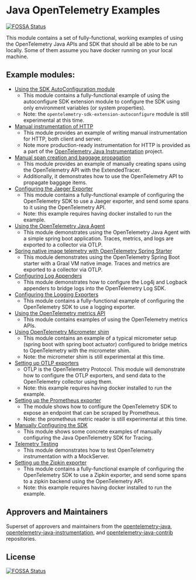 # Java OpenTelemetry Examples
[![FOSSA Status](https://app.fossa.com/api/projects/git%2Bgithub.com%2Ftrask%2Fopentelemetry-java-examples.svg?type=shield)](https://app.fossa.com/projects/git%2Bgithub.com%2Ftrask%2Fopentelemetry-java-examples?ref=badge_shield)


This module contains a set of fully-functional, working examples of using the
OpenTelemetry Java APIs and SDK that should all be able to be run locally. Some
of them assume you have docker running on your local machine.

## Example modules:

- [Using the SDK AutoConfiguration module](autoconfigure)
    - This module contains a fully-functional example of using the autoconfigure
      SDK extension module to configure the SDK using only environment
      variables (or system properties).
    - Note: the `opentelemetry-sdk-extension-autoconfigure` module is still
      experimental at this time.
- [Manual instrumentation of HTTP](http)
    - This module provides an example of writing manual instrumentation for
      HTTP, both client and server.
    - Note more production-ready instrumentation for HTTP is provided as a part
      of the [OpenTelemetry Java Instrumentation](https://github.com/open-telemetry/opentelemetry-java-instrumentation)
      project.
- [Manual span creation and baggage propagation](manual-tracing)
    - This module provides an example of manually creating spans using the
      OpenTelemetry API with the ExtendedTracer.
    - Additionally, it demonstrates how to use the OpenTelemetry API to
      propagate baggage items.
- [Configuring the Jaeger Exporter](jaeger)
    - This module contains a fully-functional example of configuring the
      OpenTelemetry SDK to use a Jaeger exporter, and send some spans to it
      using the OpenTelemetry API.
    - Note: this example requires having docker installed to run the example.
- [Using the OpenTelemetry Java Agent](javaagent)
    - This module demonstrates using the OpenTelemetry Java Agent with a simple
      spring boot application. Traces, metrics, and logs are exported to a
      collector via OTLP.
- [Spring native image telemetry with OpenTelemetry Spring Starter](spring-native)
    - This module demonstrates using the OpenTelemetry Spring Boot starter with a
      Graal VM native image. Traces and metrics are exported to a collector via OTLP.
- [Configuring Log Appenders](log-appender)
    - This module demonstrates how to configure the Log4j and Logback appenders to
      bridge logs into the OpenTelemetry Log SDK.
- [Configuring the Logging Exporters](logging)
    - This module contains a fully-functional example of configuring the
      OpenTelemetry SDK to use a logging exporter.
- [Using the OpenTelemetry metrics API](metrics)
    - This module contains examples of using the OpenTelemetry metrics APIs.
- [Using OpenTelemetry Micrometer shim](micrometer-shim)
    - This module contains an example of a typical micrometer setup (spring boot
      with spring boot actuator) configured to bridge metrics to OpenTelemetry
      with the micrometer shim.
    - Note: the micrometer shim is still experimental at this time.
- [Setting up OTLP exporters](otlp)
    - OTLP is the OpenTelemetry Protocol. This module will demonstrate how to
      configure the OTLP exporters, and send data to the OpenTelemetry collector
      using them.
    - Note: this example requires having docker installed to run the example.
- [Setting up the Prometheus exporter](prometheus)
    - The module shows how to configure the OpenTelemetry SDK to expose an
      endpoint that can be scraped by Prometheus.
    - Note: the prometheus metric reader is still experimental at this time.
- [Manually Configuring the SDK](sdk-usage)
    - This module shows some concrete examples of manually configuring the Java
      OpenTelemetry SDK for Tracing.
- [Telemetry Testing](telemetry-testing)
    - This module demonstrates how to test OpenTelemetry instrumentation with a
      MockServer.
- [Setting up the Zipkin exporter](zipkin)
    - This module contains a fully-functional example of configuring the
      OpenTelemetry SDK to use a Zipkin exporter, and send some spans to a
      zipkin backend using the OpenTelemetry API.
    - Note: this example requires having docker installed to run the example.

## Approvers and Maintainers

Superset of approvers and maintainers from the
[opentelemetry-java](https://github.com/open-telemetry/opentelemetry-java#contributing),
[opentelemetry-java-instrumentation](https://github.com/open-telemetry/opentelemetry-java-instrumentation#contributing),
and
[opentelemetry-java-contrib](https://github.com/open-telemetry/opentelemetry-java-contrib#contributing)
repositories.


## License
[![FOSSA Status](https://app.fossa.com/api/projects/git%2Bgithub.com%2Ftrask%2Fopentelemetry-java-examples.svg?type=large)](https://app.fossa.com/projects/git%2Bgithub.com%2Ftrask%2Fopentelemetry-java-examples?ref=badge_large)